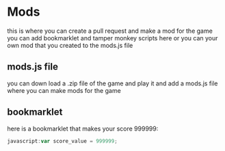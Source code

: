 # Mods

this is where you can create a pull request and make a mod for the game
you can add bookmarklet and tamper monkey scripts here or you can your own
mod that you created to the mods.js file

## mods.js file
you can down load a .zip file of the game and play it and add a mods.js file where
you can make mods for the game

## bookmarklet

here is a bookmarklet that makes your score 999999:
```javascript
javascript:var score_value = 999999;
```
